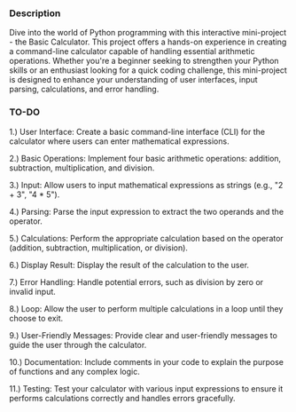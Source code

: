 ### Description

Dive into the world of Python programming with this interactive mini-project - the Basic Calculator. This project offers a hands-on experience in creating a command-line calculator capable of handling essential arithmetic operations. Whether you're a beginner seeking to strengthen your Python skills or an enthusiast looking for a quick coding challenge, this mini-project is designed to enhance your understanding of user interfaces, input parsing, calculations, and error handling.



### TO-DO

1.) User Interface: Create a basic command-line interface (CLI) for the calculator where users can enter mathematical expressions.

2.) Basic Operations: Implement four basic arithmetic operations: addition, subtraction, multiplication, and division.

3.) Input: Allow users to input mathematical expressions as strings (e.g., "2 + 3", "4 * 5").

4.) Parsing: Parse the input expression to extract the two operands and the operator.

5.) Calculations: Perform the appropriate calculation based on the operator (addition, subtraction, multiplication, or division).

6.) Display Result: Display the result of the calculation to the user.

7.) Error Handling: Handle potential errors, such as division by zero or invalid input.

8.) Loop: Allow the user to perform multiple calculations in a loop until they choose to exit.

9.) User-Friendly Messages: Provide clear and user-friendly messages to guide the user through the calculator.

10.) Documentation: Include comments in your code to explain the purpose of functions and any complex logic.

11.) Testing: Test your calculator with various input expressions to ensure it performs calculations correctly and handles errors gracefully.




